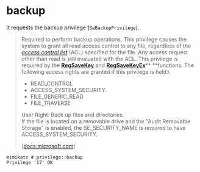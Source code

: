 # backup

It requests the backup privilege (`SeBackupPrivilege`).

> Required to perform backup operations. This privilege causes the system to grant all read access control to any file, regardless of the [_access control list_](https://docs.microsoft.com/en-us/windows/desktop/SecGloss/a-gly) (ACL) specified for the file. Any access request other than read is still evaluated with the ACL. This privilege is required by the [**RegSaveKey**](https://docs.microsoft.com/en-us/windows/desktop/api/winreg/nf-winreg-regsavekeya) and [**RegSaveKeyEx**](https://docs.microsoft.com/en-us/windows/desktop/api/winreg/nf-winreg-regsavekeyexa)** **functions. The following access rights are granted if this privilege is held:\
>
>
> * READ\_CONTROL
> * ACCESS\_SYSTEM\_SECURITY
> * FILE\_GENERIC\_READ
> * FILE\_TRAVERSE
>
> User Right: Back up files and directories.\
> If the file is located on a removable drive and the "Audit Removable Storage" is enabled, the SE\_SECURITY\_NAME is required to have ACCESS\_SYSTEM\_SECURITY.
>
> ([docs.microsoft.com](https://docs.microsoft.com/en-us/windows/win32/secauthz/privilege-constants))

```
mimikatz # privilege::backup
Privilege '17' OK
```
